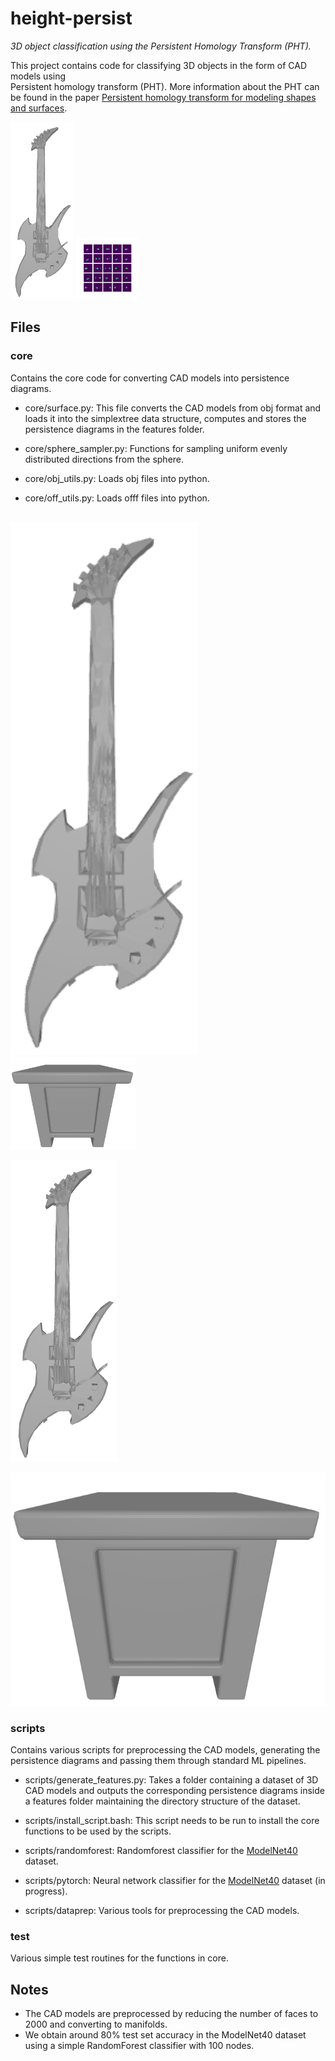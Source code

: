 # height-persist

*3D object classification using the Persistent Homology Transform (PHT).*

This project contains code for classifying 3D objects in the form of CAD models using  
Persistent homology transform (PHT). More information about the PHT can be found in the paper
[Persistent homology transform for modeling shapes and surfaces](https://doi.org/10.1093/imaiai/iau011). 

<p float="left">
  <img src="images/guitar_0155.png" width="100" />
  <img src="images/guitar.png" width="100" /> 
</p>


## Files

### core

Contains the core code for converting CAD models into persistence diagrams.

- core/surface.py: This file converts the CAD models from obj format and loads it into
the simplextree data structure, computes and stores the persistence diagrams in the features
folder.

- core/sphere_sampler.py: Functions for sampling uniform evenly distributed directions from the sphere.

- core/obj_utils.py: Loads obj files into python.

- core/off_utils.py: Loads offf files into python.

<br>

<img src="images/guitar_0155.png" alt="Guitar" width="300"/>

<br>

<img src="images/night_stand_0200.png" alt="Night Stand" width="200"/>


![Guitar](images/guitar_0155.png)

![Night stand](images/night_stand_0200.png)

### scripts

Contains various scripts for preprocessing the CAD models, generating the persistence diagrams
and passing them through standard ML pipelines.

- scripts/generate_features.py: Takes a folder containing a dataset of 3D CAD models and outputs the corresponding
persistence diagrams inside a features folder maintaining the directory structure of the dataset.

- scripts/install_script.bash: This script needs to be run to install the core functions to be used by the scripts.

- scripts/randomforest: Randomforest classifier for the [ModelNet40](https://modelnet.cs.princeton.edu/) dataset.

- scripts/pytorch: Neural network classifier for the [ModelNet40](https://modelnet.cs.princeton.edu/) dataset (in progress). 

- scripts/dataprep: Various tools for preprocessing the CAD models.

### test

Various simple test routines for the functions in core.

## Notes

- The CAD models are preprocessed by reducing the number of faces to 2000 and converting to manifolds. 
- We obtain around 80% test set accuracy in the ModelNet40 dataset using a simple RandomForest classifier with 100 nodes.

